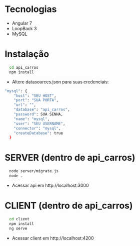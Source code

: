 # Tecnologias
 - Angular 7
 - LoopBack 3
 - MySQL

# Instalação
```bash
  cd api_carros
  npm install
  ```

- Altere datasources.json para suas credenciais:

```bash
"mysql": {
    "host": "SEU HOST",
    "port": "SUA PORTA",
    "url": "",
    "database": "api_carros",
    "password": SUA SENHA,
    "name": "mysql",
    "user": "SEU USERNAME",
    "connector": "mysql",
    "createDatabase": true
  }
```

# SERVER (dentro de api_carros)
```bash
  node server/migrate.js
  node .
  ````

- Acessar api em http://localhost:3000

# CLIENT (dentro de api_carros)
```bash
  cd client
  npm install
  ng serve
  ```

- Acessar client em http://localhost:4200

